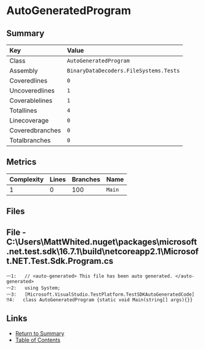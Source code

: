 ﻿# AutoGeneratedProgram

## Summary

| Key             | Value                                  |
| :-------------- | :------------------------------------- |
| Class           | `AutoGeneratedProgram`                 |
| Assembly        | `BinaryDataDecoders.FileSystems.Tests` |
| Coveredlines    | `0`                                    |
| Uncoveredlines  | `1`                                    |
| Coverablelines  | `1`                                    |
| Totallines      | `4`                                    |
| Linecoverage    | `0`                                    |
| Coveredbranches | `0`                                    |
| Totalbranches   | `0`                                    |

## Metrics

| Complexity | Lines | Branches | Name    |
| :--------- | :---- | :------- | :------ |
| 1          | 0     | 100      | `Main`  |

## Files

## File - C:\Users\MattWhited\.nuget\packages\microsoft.net.test.sdk\16.7.1\build\netcoreapp2.1\Microsoft.NET.Test.Sdk.Program.cs

```CSharp
〰1:   // <auto-generated> This file has been auto generated. </auto-generated>
〰2:   using System;
〰3:   [Microsoft.VisualStudio.TestPlatform.TestSDKAutoGeneratedCode]
‼4:   class AutoGeneratedProgram {static void Main(string[] args){}}
```

## Links

* [Return to Summary](Summary.md)
* [Table of Contents](../TOC.md)

